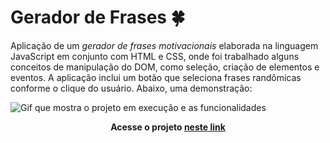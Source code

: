 # Gerador de Frases :four_leaf_clover:

Aplicação de um *gerador de frases motivacionais* elaborada na linguagem JavaScript em conjunto com HTML e CSS, onde foi trabalhado alguns conceitos de manipulação do DOM, como seleção, criação de elementos e eventos. A aplicação inclui um botão que seleciona frases randômicas conforme o clique do usuário. Abaixo, uma demonstração:

![Gif que mostra o projeto em execução e as funcionalidades](https://i.imgur.com/G4iUrHe.gif)

<center>

**Acesse o projeto [neste link]()**

</center>

<!-- Tem alguma sugestão de melhoria ou encontrou algum bug? Deixe sua [issue](https://github.com/NadiaaOliverr/ToDo-List/issues) 😉 -->